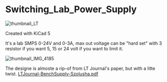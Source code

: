 # Switching_Lab_Power_Supply

![thumbnail_LT](https://github.com/Melkutt/Switching_Lab_Power_Supply/assets/50807637/b5b8d2f1-49b4-4dd7-97d5-d138fef5cd51)

Created with KiCad 5

It's a lab SMPS 0-24V and 0-3A, max out voltage can be "hard set" with 3 resistor if you want 5, 15 or 24 volt if you want to limit it.


![thumbnail_IMG_4185](https://github.com/Melkutt/Switching_Lab_Power_Supply/assets/50807637/36d6d313-edec-4eb2-9ff6-ddc3f72c188a)

The designe is almoste a rip-of from LT Journal's paper, but with a litte twist.
[LTJournal-BenchSupply-Szolusha.pdf](https://github.com/Melkutt/Switching_Lab_Power_Supply/files/12388137/LTJournal-BenchSupply-Szolusha.pdf)
